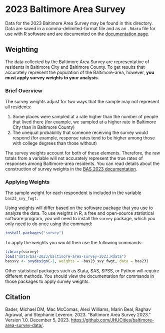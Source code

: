 2023 Baltimore Area Survey
==========================

Data for the 2023 Baltimore Area Survey may be found in this directory. Data are saved in a comma-delimited-format file and as an `.Rdata` file for use with R software and are documented on the [documentation page](https://jhucities.github.io/baltimore-area-survey-data/bas-2023).

Weighting
---------

The data collected by the Baltimore Area Survey are representative of residents in Baltimore City and Baltimore County. To get results that accurately represent the population of the Baltimore-area, however, __you must apply survey weights to your analysis__. 

### Brief Overview

The survey weights adjust for two ways that the sample may not represent all residents:

1. Some places were sampled at a rate higher than the number of people that lived there (for example, we sampled at a higher rate in Baltimore City than in Baltimore County)
2. The unequal probability that someone receiving the survey would respond (for example, response rates tend to be higher among those with college degrees than those without)

The survey weights account for both of these elements. Therefore, the raw totals from a variable will not accurately represent the true rates of responses among Baltimore-area residents. You can read details about the construction of survey weights in the [BAS 2023 documentation](https://jhucities.github.io/baltimore-area-survey-data/bas-2023/methodology.html#weighting). 


### Applying Weights

The sample weight for each respondent is included in the variable `bas23_svy_fwgt`. 

Using weights will differ based on the software package that you use to analyze the data. To use weights in R, a free and open-source statistical software program, you will need to install the `survey` package, which you only need to do once using the command:

```r
install.packages("survey")
```

To apply the weights you would then use the following commands:

```r
library(survey)
load("data/bas-2023/baltimore-area-survey-2023.Rdata")
bassvy <- svydesign(~1, weights = ~bas23_svy_fwgt, data = bas23)
```

Other statistical packages such as Stata, SAS, SPSS, or Python will require different methods. You should view the documentation for commands in those packages to apply survey weights. 

Citation
--------

Bader, Michael DM, Mac McComas, Alexi Williams, Marin Beal, Raghav Agrawal, and Stephanie Leveron. 2023. “Baltimore Area Survey 2023.” Version 1.0. December 5, 2023. https://github.com/JHUCities/baltimore-area-survey-data/.